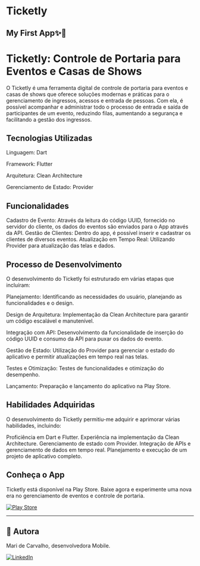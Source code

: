 # Ticketly
## My First App✨🚀

# Ticketly: Controle de Portaria para Eventos e Casas de Shows
O Ticketly é uma ferramenta digital de controle de portaria para eventos e casas de shows que oferece soluções modernas e práticas para o gerenciamento de ingressos, acessos e entrada de pessoas. Com ela, é possível acompanhar e administrar todo o processo de entrada e saída de participantes de um evento, reduzindo filas, aumentando a segurança e facilitando a gestão dos ingressos.

## Tecnologias Utilizadas
Linguagem: Dart

Framework: Flutter

Arquitetura: Clean Architecture

Gerenciamento de Estado: Provider

## Funcionalidades
Cadastro de Evento: Através da leitura do código UUID, fornecido no servidor do cliente, os dados do eventos são enviados para o App através da API.
Gestão de Clientes: Dentro do app, é possível inserir e cadastrar os clientes de diversos eventos.
Atualização em Tempo Real: Utilizando Provider para atualização das telas e dados.

## Processo de Desenvolvimento
O desenvolvimento do Ticketly foi estruturado em várias etapas que incluíram:

Planejamento: Identificando as necessidades do usuário, planejando as funcionalidades e o design.

Design de Arquitetura: Implementação da Clean Architecture para garantir um código escalável e manutenível.

Integração com API: Desenvolvimento da funcionalidade de inserção do código UUID e consumo da API para puxar os dados do evento.

Gestão de Estado: Utilização do Provider para gerenciar o estado do aplicativo e permitir atualizações em tempo real nas telas.

Testes e Otimização: Testes de funcionalidades e otimização do desempenho.

Lançamento: Preparação e lançamento do aplicativo na Play Store.

## Habilidades Adquiridas
O desenvolvimento do Ticketly permitiu-me adquirir e aprimorar várias habilidades, incluindo:

Proficiência em Dart e Flutter.
Experiência na implementação da Clean Architecture.
Gerenciamento de estado com Provider.
Integração de APIs e gerenciamento de dados em tempo real.
Planejamento e execução de um projeto de aplicativo completo.

## Conheça o App
Ticketly está disponível na Play Store. Baixe agora e experimente uma nova era no gerenciamento de eventos e controle de portaria.

[![Play Store](https://img.shields.io/badge/Play%20Store-%230077B5.svg?logo=google-play&logoColor=white)](https://play.google.com/store/apps/details?id=br.com.ticketly.app)

---
## 👤 Autora

Mari de Carvalho, desenvolvedora Mobile.

[![LinkedIn](https://img.shields.io/badge/LinkedIn-%230077B5.svg?logo=linkedin&logoColor=white)](https://linkedin.com/in/maridecarvalho)
